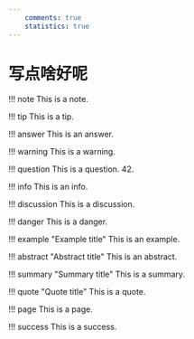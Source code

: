 ```yaml
---
    comments: true
    statistics: true
---
```


# 写点啥好呢

!!! note
    This is a note.

!!! tip
    This is a tip.

!!! answer
    This is an answer.

!!! warning
    This is a warning.

!!! question
    This is a question. 42.

!!! info
    This is an info.

!!! discussion
    This is a discussion.

!!! danger
    This is a danger.

!!! example "Example title"
    This is an example.

!!! abstract "Abstract title"
    This is an abstract.

!!! summary "Summary title"
    This is a summary.

!!! quote "Quote title"
    This is a quote.

!!! page
    This is a page.

!!! success
    This is a success.

